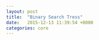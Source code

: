 ```yaml
---
layout: post
title:  "Binary Search Tress"
date:   2015-12-13 11:39:54 +0000
categories: core
---
```


